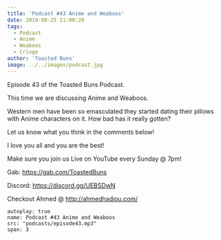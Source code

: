 ```yaml
---
title: 'Podcast #43 Anime and Weaboos'
date: 2019-08-25 21:00:28
tags:
  - Podcast
  - Anime
  - Weaboos
  - Cringe
author: 'Toasted Buns'
image: ../../images/podcast.jpg
---
```

Episode 43 of the Toasted Buns Podcast.

This time we are discussing Anime and Weaboos.

Western men have been so emasculated they started dating their pillows with Anime characters on it. How bad has it really gotten?

Let us know what you think in the comments below!

I love you all and you are the best!

Make sure you join us Live on YouTube every Sunday @ 7pm!

Gab: https://gab.com/ToastedBuns

Discord: https://discord.gg/UEBSDwN

Checkout Ahmed @ http://ahmedhadjou.com/

<script async src="//pagead2.googlesyndication.com/pagead/js/adsbygoogle.js"></script><ins class="adsbygoogle" style="display:block; text-align:center;"  data-ad-layout="in-article"  data-ad-format="fluid"  data-ad-client="ca-pub-2164900147810573"  data-ad-slot="8817307412"></ins><script>(adsbygoogle = window.adsbygoogle || []).push({});</script>


```audio
autoplay: true
name: Podcast #43 Anime and Weaboos
src: "podcasts/episode43.mp3"
span: 3
```
